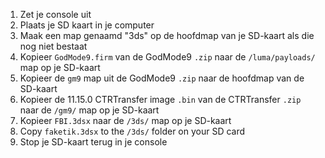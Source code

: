1. Zet je console uit
2. Plaats je SD kaart in je computer
3. Maak een map genaamd "3ds" op de hoofdmap van je SD-kaart als die nog niet bestaat
4. Kopieer `GodMode9.firm` van de GodMode9 `.zip` naar de `/luma/payloads/` map op je SD-kaart
5. Kopieer de `gm9` map uit de GodMode9 `.zip` naar de hoofdmap van de SD-kaart
6. Kopieer de 11.15.0 CTRTransfer image `.bin` van de CTRTransfer `.zip` naar de `/gm9/` map op je SD-kaart
7. Kopieer `FBI.3dsx` naar de `/3ds/` map op je SD-kaart
8. Copy `faketik.3dsx` to the `/3ds/` folder on your SD card
9. Stop je SD-kaart terug in je console
